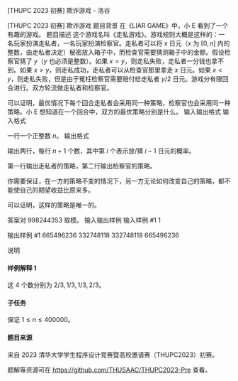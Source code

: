 



[THUPC 2023 初赛] 欺诈游戏 - 洛谷














[THUPC 2023 初赛] 欺诈游戏
题目背景
在《LIAR GAME》中，小 E 看到了一个有趣的游戏。
题目描述
这个游戏名叫《走私游戏》。游戏规则大概是这样的：一名玩家扮演走私者，一名玩家扮演检察官。走私者可以将 $x$ 日元（$x$ 为 $[0,n]$ 内的整数，由走私者决定）秘密放入箱子中，而检查官需要猜测箱子中的金额。假设检察官猜了 $y$（$y$ 也必须是整数）。如果 $x=y$，则走私失败，走私者一分钱也拿不到。如果 $x>y$，则走私成功，走私者可以从检查官那里拿走 $x$ 日元。如果 $x<y$，则走私失败，但是由于冤枉检察官需要赔付给走私者 $y/2$ 日元。游戏分有限回合进行。双方轮流做走私者和检察官。

可以证明，最优情况下每个回合走私者会采用同一种策略，检察官也会采用同一种策略。小 E 想知道在一个回合中，双方的最优策略分别是什么。
输入输出格式
输入格式

一行一个正整数 $n$。
输出格式

输出两行，每行 $n+1$ 个数，其中第 $i$ 个表示放/猜 $i-1$ 日元的概率。

第一行输出走私者的策略，第二行输出检察官的策略。

你需要保证，在一方的策略不变的情况下，另一方无论如何改变自己的策略，都不能使自己的期望收益比原来多。

可以证明，这样的策略是唯一的。

答案对 $998244353$ 取模。
输入输出样例
输入样例 #1
1

输出样例 #1
665496236 332748118
332748118 665496236

说明
#### 样例解释 1

这 $4$ 个数分别为 $2/3,1/3,1/3,2/3$。

#### 子任务

保证 $1\le n \le 400000$。

#### 题目来源

来自 2023 清华大学学生程序设计竞赛暨高校邀请赛（THUPC2023）初赛。

题解等资源可在 <https://github.com/THUSAAC/THUPC2023-Pre> 查看。






